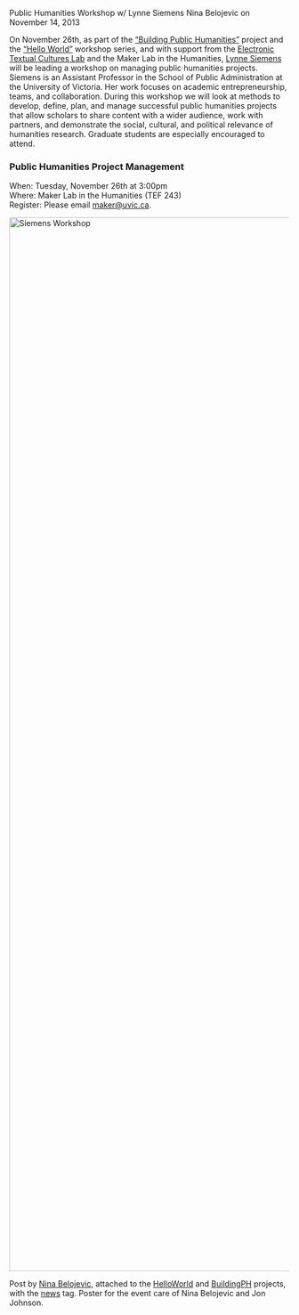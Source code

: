Public Humanities Workshop w/ Lynne Siemens
Nina Belojevic on November 14, 2013

<p>On November 26th, as part of the <a title="learn more" href="http://maker.uvic.ca/buildingph/">“Building Public Humanities”</a> project and the <a title="learn more" href="http://maker.uvic.ca/hello/">&#8220;Hello World&#8221;</a> workshop series, and with support from the <a title="learn more" href="http://etcl.uvic.ca/" target="_blank">Electronic Textual Cultures Lab</a> and the Maker Lab in the Humanities, <a title="learn more" href="http://www.uvic.ca/hsd/publicadmin/aboutUs/home/facultystaff/siemens.php" target="_blank">Lynne Siemens</a> will be leading a workshop on managing public humanities projects. Siemens is an Assistant Professor in the School of Public Administration at the University of Victoria. Her work focuses on academic entrepreneurship, teams, and collaboration. During this workshop we will look at methods to develop, define, plan, and manage successful public humanities projects that allow scholars to share content with a wider audience, work with partners, and demonstrate the social, cultural, and political relevance of humanities research. Graduate students are especially encouraged to attend.</p>
<h3>Public Humanities Project Management</h3>
<p>When: Tuesday, November 26th at 3:00pm<br />
Where: Maker Lab in the Humanities (TEF 243)<br />
Register: Please email <a href="mailto:maker@uvic.ca">maker@uvic.ca</a>.</p>
<p><a href="http://maker.uvic.ca/wp-content/uploads/2013/11/siemensworkshop.jpg"><img class="alignnone size-full wp-image-3936" alt="Siemens Workshop" src="http://maker.uvic.ca/wp-content/uploads/2013/11/siemensworkshop.jpg" width="1150" height="1894" /></a></p>
<p>Post by <a title="learn more" href="http://maker.uvic.ca/author/nbelojevic/">Nina Belojevic</a>, attached to the <a title="learn more" href="http://maker.uvic.ca/category/hello">HelloWorld</a> and <a title="learn more" href="http://maker.uvic.ca/category/ph">BuildingPH</a> projects, with the <a title="learn more" href="http://maker.uvic.ca/tag/news">news</a> tag. Poster for the event care of Nina Belojevic and Jon Johnson.</p>
